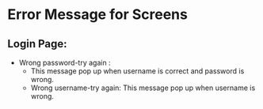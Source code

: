 # Error Message for Screens
## Login Page:

* Wrong password-try again : 
  * This message pop up when username is correct and password is wrong.
  * Wrong username-try again: This message pop up when username is wrong.
